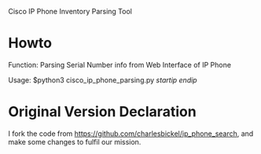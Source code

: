 Cisco IP Phone Inventory Parsing Tool

# Howto
Function: Parsing Serial Number info from Web Interface of IP Phone

Usage:  $python3 cisco_ip_phone_parsing.py *startip* *endip*


# Original Version Declaration
I fork the code from https://github.com/charlesbickel/ip_phone_search, and make some changes to fulfil our mission.
